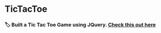 # TicTacToe
### :label: Built a Tic Tac Toe Game using JQuery. [Check this out here](https://aarchie-05.github.io/TicTacToe/)
